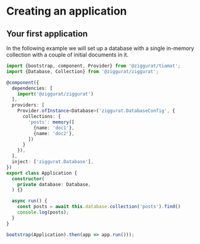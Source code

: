 # Creating an application

## Your first application

In the following example we will set up a database with a single in-memory collection with a couple of initial documents in it.

```typescript
import {bootstrap, component, Provider} from '@ziggurat/tiamat';
import {Database, Collection} from '@ziggurat/ziggurat';

@component({
  dependencies: [
    import('@ziggurat/ziggurat')
  ],
  providers: [
    Provider.ofInstance<Database>('ziggurat.DatabaseConfig', {
      collections: {
        'posts': memory([
          {name: 'doc1'},
          {name: 'doc2'},
        ])
      }
    }),
  ],
  inject: ['ziggurat.Database'],
})
export class Application {
  constructor(
    private database: Database,
  ) {}

  async run() {
    const posts = await this.database.collection('posts').find()
    console.log(posts);
  }
}

bootstrap(Application).then(app => app.run()));
```



